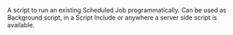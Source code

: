 A script to run an existing Scheduled Job programmatically. Can be used as Background script, in a Script Include or anywhere a server side script is available.
